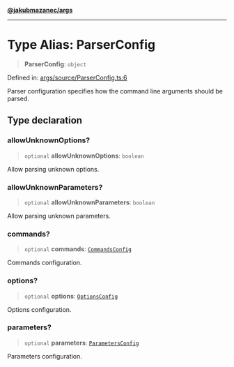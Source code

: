 [**@jakubmazanec/args**](../README.md)

---

# Type Alias: ParserConfig

> **ParserConfig**: `object`

Defined in:
[args/source/ParserConfig.ts:6](https://github.com/jakubmazanec/tools/blob/7c5f40d811171692b72a47160bc33d644201b16a/packages/args/source/ParserConfig.ts#L6)

Parser configuration specifies how the command line arguments should be parsed.

## Type declaration

### allowUnknownOptions?

> `optional` **allowUnknownOptions**: `boolean`

Allow parsing unknown options.

### allowUnknownParameters?

> `optional` **allowUnknownParameters**: `boolean`

Allow parsing unknown parameters.

### commands?

> `optional` **commands**: [`CommandsConfig`](CommandsConfig.md)

Commands configuration.

### options?

> `optional` **options**: [`OptionsConfig`](OptionsConfig.md)

Options configuration.

### parameters?

> `optional` **parameters**: [`ParametersConfig`](ParametersConfig.md)

Parameters configuration.
